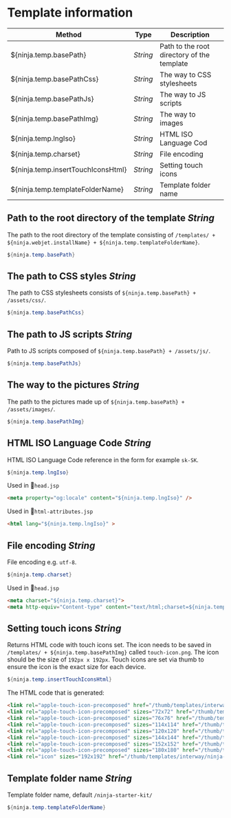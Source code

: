 # Template information

| Method | Type | Description |
| ---------------------------------- | -------- | ----------------------------- |
| ${ninja.temp.basePath}             | *String* | Path to the root directory of the template |
| ${ninja.temp.basePathCss}          | *String* | The way to CSS stylesheets |
| ${ninja.temp.basePathJs}           | *String* | The way to JS scripts |
| ${ninja.temp.basePathImg}          | *String* | The way to images |
| ${ninja.temp.lngIso}               | *String* | HTML ISO Language Cod |
| ${ninja.temp.charset}              | *String* | File encoding |
| ${ninja.temp.insertTouchIconsHtml} | *String* | Setting touch icons |
| ${ninja.temp.templateFolderName}   | *String* | Template folder name |

## Path to the root directory of the template *String*

The path to the root directory of the template consisting of `/templates/ + ${ninja.webjet.installName} + ${ninja.temp.templateFolderName}`.

```java
${ninja.temp.basePath}
```

## The path to CSS styles *String*

The path to CSS stylesheets consists of `${ninja.temp.basePath} + /assets/css/`.

```java
${ninja.temp.basePathCss}
```

## The path to JS scripts *String*

Path to JS scripts composed of `${ninja.temp.basePath} + /assets/js/`.

```java
${ninja.temp.basePathJs}
```

## The way to the pictures *String*

The path to the pictures made up of `${ninja.temp.basePath} + /assets/images/`.

```java
${ninja.temp.basePathImg}
```

## HTML ISO Language Code *String*

HTML ISO Language Code reference in the form for example `sk-SK`.

```java
${ninja.temp.lngIso}
```

Used in :ghost:<code>head.jsp</code>

```html
<meta property="og:locale" content="${ninja.temp.lngIso}" />
```

Used in :ghost:<code>html-attributes.jsp</code>

```html
<html lang="${ninja.temp.lngIso}" >
```

## File encoding *String*

File encoding e.g. `utf-8`.

```java
${ninja.temp.charset}
```

Used in :ghost:<code>head.jsp</code>

```html
<meta charset="${ninja.temp.charset}">
<meta http-equiv="Content-type" content="text/html;charset=${ninja.temp.charset}" />
```

## Setting touch icons *String*

Returns HTML code with touch icons set. The icon needs to be saved in `/templates/ + ${ninja.temp.basePathImg}` called `touch-icon.png`. The icon should be the size of `192px x 192px`. Touch icons are set via thumb to ensure the icon is the exact size for each device.

```java
${ninja.temp.insertTouchIconsHtml}
```

The HTML code that is generated:

```html
<link rel="apple-touch-icon-precomposed" href="/thumb/templates/interway/ninja-starter-kit/assets/images/touch-icon.png?w=0&h=0&ip=5" />
<link rel="apple-touch-icon-precomposed" sizes="72x72" href="/thumb/templates/interway/ninja-starter-kit/assets/images/touch-icon.png?w=72&h=72&ip=5" />
<link rel="apple-touch-icon-precomposed" sizes="76x76" href="/thumb/templates/interway/ninja-starter-kit/assets/images/touch-icon.png?w=76&h=76&ip=5" />
<link rel="apple-touch-icon-precomposed" sizes="114x114" href="/thumb/templates/interway/ninja-starter-kit/assets/images/touch-icon.png?w=114&h=114&ip=5" />
<link rel="apple-touch-icon-precomposed" sizes="120x120" href="/thumb/templates/interway/ninja-starter-kit/assets/images/touch-icon.png?w=120&h=120&ip=5" />
<link rel="apple-touch-icon-precomposed" sizes="144x144" href="/thumb/templates/interway/ninja-starter-kit/assets/images/touch-icon.png?w=144&h=144&ip=5" />
<link rel="apple-touch-icon-precomposed" sizes="152x152" href="/thumb/templates/interway/ninja-starter-kit/assets/images/touch-icon.png?w=152&h=152&ip=5" />
<link rel="apple-touch-icon-precomposed" sizes="180x180" href="/thumb/templates/interway/ninja-starter-kit/assets/images/touch-icon.png?w=180&h=180&ip=5" />
<link rel="icon" sizes="192x192" href="/thumb/templates/interway/ninja-starter-kit/assets/images/touch-icon.png?w=192&h=192&ip=5" />
```

## Template folder name *String*

Template folder name, default `/ninja-starter-kit/`

```java
${ninja.temp.templateFolderName}
```
